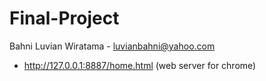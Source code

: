 # Final-Project
Bahni Luvian Wiratama - luvianbahni@yahoo.com
- http://127.0.0.1:8887/home.html (web server for chrome)
